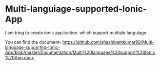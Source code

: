 Multi-languiage-supported-Ionic-App
===================================

I am tring to create ionic application. which support multiple langulage  .

You can find the document-
https://github.com/shashikantkumar88/Multi-language-supported-Ionic-App/blob/master/Documentation/Multi%20language%20support%20Ionic%20App.docx
